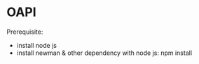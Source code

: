 # OAPI
Prerequisite:
- install node js
- install newman & other dependency with node js:
    npm install